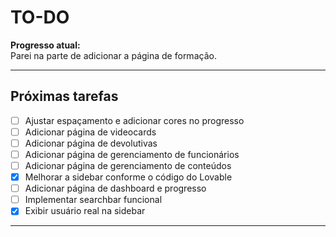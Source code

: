 # TO-DO

**Progresso atual:**  
Parei na parte de adicionar a página de formação.

---

## Próximas tarefas

- [ ] Ajustar espaçamento e adicionar cores no progresso
- [ ] Adicionar página de videocards
- [ ] Adicionar página de devolutivas
- [ ] Adicionar página de gerenciamento de funcionários
- [ ] Adicionar página de gerenciamento de conteúdos
- [X] Melhorar a sidebar conforme o código do Lovable
- [ ] Adicionar página de dashboard e progresso
- [ ] Implementar searchbar funcional
- [X] Exibir usuário real na sidebar

---
